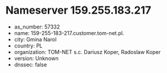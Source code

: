 # Nameserver 159.255.183.217

* as_number: 57332
* name: 159-255-183-217.customer.tom-net.pl.
* city: Gmina Narol
* country: PL
* organization: TOM-NET s.c. Dariusz Koper, Radoslaw Koper
* version: Unknown
* dnssec: false
